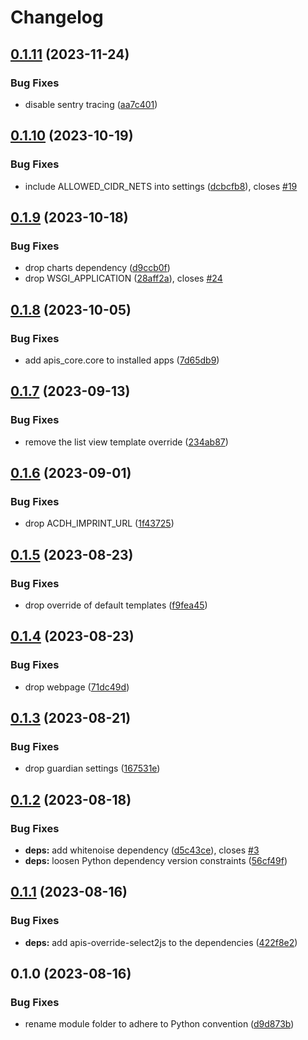 # Changelog

## [0.1.11](https://github.com/acdh-oeaw/apis-acdhch-default-settings/compare/v0.1.10...v0.1.11) (2023-11-24)


### Bug Fixes

* disable sentry tracing ([aa7c401](https://github.com/acdh-oeaw/apis-acdhch-default-settings/commit/aa7c4019ca72938ad51254c2ff723696c03d4eef))

## [0.1.10](https://github.com/acdh-oeaw/apis-acdhch-default-settings/compare/v0.1.9...v0.1.10) (2023-10-19)


### Bug Fixes

* include ALLOWED_CIDR_NETS into settings ([dcbcfb8](https://github.com/acdh-oeaw/apis-acdhch-default-settings/commit/dcbcfb8bd1c5c3254fc0c3a936e6e1bf11a968cb)), closes [#19](https://github.com/acdh-oeaw/apis-acdhch-default-settings/issues/19)

## [0.1.9](https://github.com/acdh-oeaw/apis-acdhch-default-settings/compare/v0.1.8...v0.1.9) (2023-10-18)


### Bug Fixes

* drop charts dependency ([d9ccb0f](https://github.com/acdh-oeaw/apis-acdhch-default-settings/commit/d9ccb0f7d064dbbb92b36c7abea4761e42036c3b))
* drop WSGI_APPLICATION ([28aff2a](https://github.com/acdh-oeaw/apis-acdhch-default-settings/commit/28aff2aa5e21b4b332bbfb7c95c4d54676724edf)), closes [#24](https://github.com/acdh-oeaw/apis-acdhch-default-settings/issues/24)

## [0.1.8](https://github.com/acdh-oeaw/apis-acdhch-default-settings/compare/v0.1.7...v0.1.8) (2023-10-05)


### Bug Fixes

* add apis_core.core to installed apps ([7d65db9](https://github.com/acdh-oeaw/apis-acdhch-default-settings/commit/7d65db9a5a09c5607d79a3bfcab69c977c054fbf))

## [0.1.7](https://github.com/acdh-oeaw/apis-acdhch-default-settings/compare/v0.1.6...v0.1.7) (2023-09-13)


### Bug Fixes

* remove the list view template override ([234ab87](https://github.com/acdh-oeaw/apis-acdhch-default-settings/commit/234ab877f09a92e2e2bb9c2537e14ab30ee0d5f7))

## [0.1.6](https://github.com/acdh-oeaw/apis-acdhch-default-settings/compare/v0.1.5...v0.1.6) (2023-09-01)


### Bug Fixes

* drop ACDH_IMPRINT_URL ([1f43725](https://github.com/acdh-oeaw/apis-acdhch-default-settings/commit/1f437257aa32496ce9af81311339dab5f5b15441))

## [0.1.5](https://github.com/acdh-oeaw/apis-acdhch-default-settings/compare/v0.1.4...v0.1.5) (2023-08-23)


### Bug Fixes

* drop override of default templates ([f9fea45](https://github.com/acdh-oeaw/apis-acdhch-default-settings/commit/f9fea45713bd9fe8f687c0afc8c6d3b88775cb8e))

## [0.1.4](https://github.com/acdh-oeaw/apis-acdhch-default-settings/compare/v0.1.3...v0.1.4) (2023-08-23)


### Bug Fixes

* drop webpage ([71dc49d](https://github.com/acdh-oeaw/apis-acdhch-default-settings/commit/71dc49d7ff3b02bfb642967ea5fa042d945fd439))

## [0.1.3](https://github.com/acdh-oeaw/apis-acdhch-default-settings/compare/v0.1.2...v0.1.3) (2023-08-21)


### Bug Fixes

* drop guardian settings ([167531e](https://github.com/acdh-oeaw/apis-acdhch-default-settings/commit/167531e619d1ec0f429e35f342cba272404c377c))

## [0.1.2](https://github.com/acdh-oeaw/apis-acdhch-default-settings/compare/v0.1.1...v0.1.2) (2023-08-18)


### Bug Fixes

* **deps:** add whitenoise dependency ([d5c43ce](https://github.com/acdh-oeaw/apis-acdhch-default-settings/commit/d5c43ceed7ab71cc725b56e4d5f6c05886121d6f)), closes [#3](https://github.com/acdh-oeaw/apis-acdhch-default-settings/issues/3)
* **deps:** loosen Python dependency version constraints ([56cf49f](https://github.com/acdh-oeaw/apis-acdhch-default-settings/commit/56cf49f0fc53b74ebbf6d1057c3876184f3b96b6))

## [0.1.1](https://github.com/acdh-oeaw/apis-acdhch-default-settings/compare/v0.1.0...v0.1.1) (2023-08-16)


### Bug Fixes

* **deps:** add apis-override-select2js to the dependencies ([422f8e2](https://github.com/acdh-oeaw/apis-acdhch-default-settings/commit/422f8e2e948cbeee7bdb4f64a0735f9204eb5136))

## 0.1.0 (2023-08-16)


### Bug Fixes

* rename module folder to adhere to Python convention ([d9d873b](https://github.com/acdh-oeaw/apis-acdhch-default-settings/commit/d9d873b1b5decf53dcaa58cf4a0a95f6a2b3f944))
